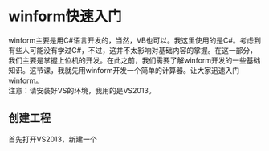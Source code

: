# winform快速入门
winform主要是用C#语言开发的，当然，VB也可以。我这里使用的是C#。考虑到有些人可能没有学过C#，不过，这并不太影响对基础内容的掌握。在这一部分，我们主要是掌握上位机的开发。在此之前，我们需要了解winform开发的一些基础知识。这节课，我就先用winform开发一个简单的计算器。让大家迅速入门winform。  
注意：请安装好VS的环境，我用的是VS2013。
## 创建工程
首先打开VS2013，新建一个